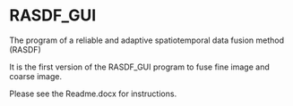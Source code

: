 # RASDF_GUI
The program of a reliable and adaptive spatiotemporal data fusion method (RASDF)

It is the first version of the RASDF_GUI program to fuse fine image and coarse image.

Please see the Readme.docx for instructions.
